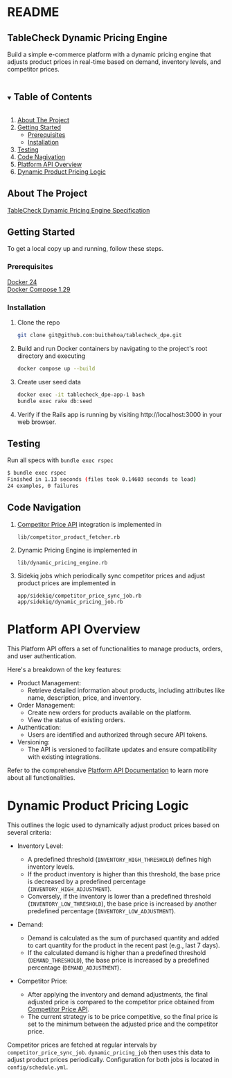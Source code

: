 # README

<!-- PROJECT LOGO -->
<p>
  <h2>TableCheck Dynamic Pricing Engine</h2>
  <p>
    Build a simple e-commerce platform with a dynamic pricing engine that adjusts product prices in real-time based on demand, inventory levels, and competitor prices.
  </p>
</p>

<!-- TABLE OF CONTENTS -->
<details open="open">
  <summary><h2 style="display: inline-block">Table of Contents</h2></summary>
  <ol>
    <li>
      <a href="#about-the-project">About The Project</a>
    </li>
    <li>
      <a href="#getting-started">Getting Started</a>
      <ul>
        <li><a href="#prerequisites">Prerequisites</a></li>
        <li><a href="#installation">Installation</a></li>
      </ul>
    </li>
    <li><a href="#testing">Testing</a></li>
    <li><a href="#code-navigation">Code Nagivation</a></li>
    <li><a href="#platform-api-overview">Platform API Overview</a></li>
    <li><a href="#dynamic-product-pricing-logic">Dynamic Product Pricing Logic</a></li>
  </ol>
</details>

<!-- ABOUT THE PROJECT -->
## About The Project
[TableCheck Dynamic Pricing Engine Specification](https://github.com/TableCheck-Labs/tablecheck-ruby-take-home/blob/main/README.md)

<!-- GETTING STARTED -->
## Getting Started

To get a local copy up and running, follow these steps.

### Prerequisites

[Docker 24](https://docs.docker.com/get-docker/)
<br/>
[Docker Compose 1.29](https://docs.docker.com/compose/install/)

### Installation

1. Clone the repo
   ```sh
   git clone git@github.com:buithehoa/tablecheck_dpe.git
   ```
2. Build and run Docker containers by navigating to the project's root directory and executing
   ```sh
   docker compose up --build
   ```
3. Create user seed data
   ```sh
   docker exec -it tablecheck_dpe-app-1 bash
   bundle exec rake db:seed
   ```
4. Verify if the Rails app is running by visiting http://localhost:3000 in your web browser.

## Testing
Run all specs with `bundle exec rspec`
```sh
$ bundle exec rspec
Finished in 1.13 seconds (files took 0.14603 seconds to load)
24 examples, 0 failures
```

## Code Navigation
1. [Competitor Price API](https://sinatra-pricing-api.fly.dev/docs) integration is implemented in 
   ```
   lib/competitor_product_fetcher.rb
   ```
2. Dynamic Pricing Engine is implemented in
   ```
   lib/dynamic_pricing_engine.rb
   ```
3. Sidekiq jobs which periodically sync competitor prices and adjust product prices are implemented in
   ```
   app/sidekiq/competitor_price_sync_job.rb
   app/sidekiq/dynamic_pricing_job.rb
   ```

# Platform API Overview
This Platform API offers a set of functionalities to manage products, orders, and user authentication.

Here's a breakdown of the key features:
* Product Management:
  * Retrieve detailed information about products, including attributes like name, description, price, and inventory.
* Order Management:
  * Create new orders for products available on the platform.
  * View the status of existing orders.
* Authentication:
  * Users are identified and authorized through secure API tokens.
* Versioning:
  * The API is versioned to facilitate updates and ensure compatibility with existing integrations.

Refer to the comprehensive [Platform API Documentation](https://github.com/buithehoa/tablecheck_dpe/blob/main/DPE_API_V1.md) to learn more about all functionalities.

# Dynamic Product Pricing Logic
This outlines the logic used to dynamically adjust product prices based on several criteria:

* Inventory Level:
  * A predefined threshold (`INVENTORY_HIGH_THRESHOLD`) defines high inventory levels.
  * If the product inventory is higher than this threshold, the base price is decreased by a predefined percentage (`INVENTORY_HIGH_ADJUSTMENT`).
  * Conversely, if the inventory is lower than a predefined threshold (`INVENTORY_LOW_THRESHOLD`), the base price is increased by another predefined percentage (`INVENTORY_LOW_ADJUSTMENT`).

* Demand:
  * Demand is calculated as the sum of purchased quantity and added to cart quantity for the product in the recent past (e.g., last 7 days).
  * If the calculated demand is higher than a predefined threshold (`DEMAND_THRESHOLD`), the base price is increased by a predefined percentage (`DEMAND_ADJUSTMENT`).

* Competitor Price:
  * After applying the inventory and demand adjustments, the final adjusted price is compared to the competitor price obtained from [Competitor Price API](https://sinatra-pricing-api.fly.dev/docs).
  * The current strategy is to be price competitive, so the final price is set to the minimum between the adjusted price and the competitor price.

Competitor prices are fetched at regular intervals by `competitor_price_sync_job`. `dynamic_pricing_job` then uses this data to adjust product prices periodically. Configuration for both jobs is located in `config/schedule.yml`.